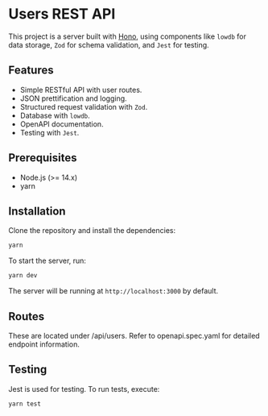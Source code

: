 # Users REST API

This project is a server built with [Hono](https://hono.dev/), using components like `lowdb` for data storage, `Zod` for schema validation, and `Jest` for testing.

## Features

- Simple RESTful API with user routes.
- JSON prettification and logging.
- Structured request validation with `Zod`.
- Database with `lowdb`.
- OpenAPI documentation.
- Testing with `Jest`.

## Prerequisites

- Node.js (>= 14.x)
- yarn

## Installation

Clone the repository and install the dependencies:

```bash
yarn
```
To start the server, run:

```bash
yarn dev
```
The server will be running at ```http://localhost:3000``` by default.

## Routes

These are located under /api/users. 
Refer to openapi.spec.yaml for detailed endpoint information.

## Testing
Jest is used for testing. To run tests, execute:

```bash
yarn test
```

